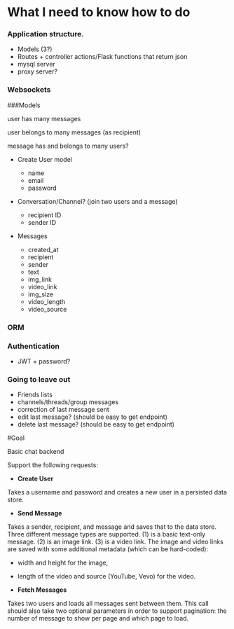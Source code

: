 # What I need to know how to do

### Application structure.

- Models (3?)
- Routes + controller actions/Flask functions that return json
- mysql server
- proxy server?


### Websockets

###Models

user has many messages

user belongs to many messages (as recipient)

message has and belongs to many users?

- Create User model
  - name
  - email
  - password

- Conversation/Channel? (join two users and a message)
  - recipient ID
  - sender ID

- Messages
  - created_at
  - recipient
  - sender
  - text
  - img_link
  - video_link
  - img_size
  - video_length
  - video_source



### ORM

### Authentication

- JWT + password?

### Going to leave out

- Friends lists
- channels/threads/group messages
- correction of last message sent
- edit last message? (should be easy to get endpoint)
- delete last message? (should be easy to get endpoint)

#Goal


Basic chat backend

Support the following requests:

- **Create User**

Takes a username and password and creates a new user in a persisted data store.

- **Send Message**

Takes a sender, recipient, and message and saves that to the data store. Three different message types are supported. (1) is a basic text-only message. (2) is an image link. (3) is a video link. The image and video links are saved with some additional metadata (which can be hard-coded):

- width and height for the image,
- length of the video and source (YouTube, Vevo) for the video.

- **Fetch Messages**

Takes two users and loads all messages sent between them. This call should also take two optional parameters in order to support pagination: the number of message to show per page and which page to load.
